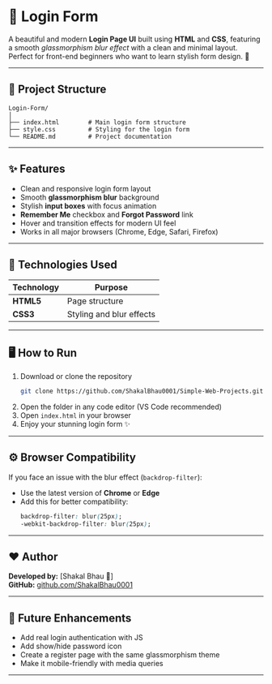 # 🔐 Login Form

A beautiful and modern **Login Page UI** built using **HTML** and **CSS**, featuring a smooth *glassmorphism blur effect* with a clean and minimal layout.  
Perfect for front-end beginners who want to learn stylish form design. 💎

---

## 🧱 Project Structure
```
Login-Form/
│
├── index.html        # Main login form structure
├── style.css         # Styling for the login form
└── README.md         # Project documentation
```

---

## ✨ Features
- Clean and responsive login form layout  
- Smooth **glassmorphism blur** background  
- Stylish **input boxes** with focus animation  
- **Remember Me** checkbox and **Forgot Password** link  
- Hover and transition effects for modern UI feel  
- Works in all major browsers (Chrome, Edge, Safari, Firefox)

---

## 🧩 Technologies Used
| Technology | Purpose |
|-------------|----------|
| **HTML5**   | Page structure |
| **CSS3**    | Styling and blur effects |

---

## 🖥️ How to Run
1. Download or clone the repository  
   ```bash
   git clone https://github.com/ShakalBhau0001/Simple-Web-Projects.git
   ```
2. Open the folder in any code editor (VS Code recommended)  
3. Open `index.html` in your browser  
4. Enjoy your stunning login form ✨  

---

## ⚙️ Browser Compatibility
If you face an issue with the blur effect (`backdrop-filter`):
- Use the latest version of **Chrome** or **Edge**
- Add this for better compatibility:
  ```css
  backdrop-filter: blur(25px);
  -webkit-backdrop-filter: blur(25px);
  ```

---

## ❤️ Author
**Developed by:** [Shakal Bhau 💖]  
**GitHub:** [github.com/ShakalBhau0001](https://github.com/ShakalBhau0001)

---

## 🌟 Future Enhancements
- Add real login authentication with JS  
- Add show/hide password icon  
- Create a register page with the same glassmorphism theme  
- Make it mobile-friendly with media queries  

---
